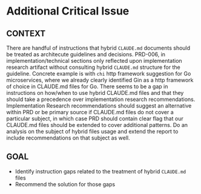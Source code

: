 # Additional Critical Issue

## CONTEXT
There are handful of instructions that hybrid `CLAUDE.md` documents should be treated as architecute guidelines and decisions. PRD-006, in implementation/technical sections only reflected upon implementation research artifact without consulting hybrid `CLAUDE.md` structure for the guideline. Concrete example is with `chi` http framework suggestion for Go microservices, where we already clearly identified Gin as a http framework of choice in CLAUDE.md files for Go. There seems to be a gap in instructions on how/when to use hybrid CLAUDE.md files and that they should take a precedence over implementation research recommendations. Implementation Research recommendations should suggest an alternative within PRD or be primary source if CLAUDE.md files do not cover a particular subject, in which case PRD should contain clear flag that our CLAUDE.md files should be extended to cover additional patterns. Do an analysis on the subject of hybrid files usage and extend the report to include recommendations on that subject as well.

## GOAL
- Identify instruction gaps related to the treatment of hybrid `CLAUDE.md` files
- Recommend the solution for those gaps
